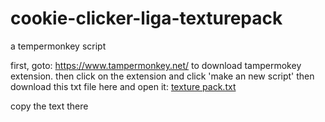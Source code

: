 # cookie-clicker-liga-texturepack
a tempermonkey script

first, goto: https://www.tampermonkey.net/ to download tampermokey extension.
then click on the extension and click 'make an new script'
then download this txt file here and open it:
[texture pack.txt](https://github.com/GamerBreadToaster/cookie-clicker-liga-texturepack/files/11178489/texture.pack.txt)

copy the text there
